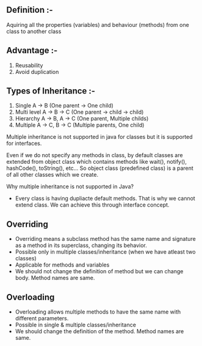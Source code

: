 ## Definition :-
Aquiring all the properties (variables) and behaviour (methods) from one class to another class

## Advantage :-
1. Reusability
2. Avoid duplication

## Types of Inheritance :-
1. Single       A -> B         (One parent -> One child)
2. Multi level  A -> B -> C    (One parent -> child -> child)
3. Hierarchy    A -> B, A -> C (One parent, Multiple childs)
4. Multiple     A -> C, B -> C (Multiple parents, One child)

Multiple inheritance is not supported in java for classes but it is supported for interfaces.

Even if we do not specify any methods in class, by default classes are extended from object class which contains methods like
wait(), notify(), hashCode(), toString(), etc...
So object class (predefined class) is a parent of all other classes which we create.

Why multiple inheritance is not supported in Java?
- Every class is having dupliacte default methods. That is why we cannot extend class. We can achieve this through interface concept.

## Overriding
- Overriding means a subclass method has the same name and signature as a method in its superclass, changing its behavior.
- Possible only in multiple classes/inheritance (when we have atleast two classes)
- Applicable for methods and variables
- We should not change the definition of method but we can change body. Method names are same.

## Overloading
- Overloading allows multiple methods to have the same name with different parameters.
- Possible in single & multiple classes/inheritance
- We should change the definition of the method. Method names are same.